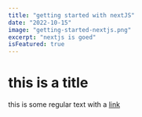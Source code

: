 ```yaml
---
title: "getting started with nextJS"
date: "2022-10-15"
image: "getting-started-nextjs.png"
excerpt: "nextjs is goed"
isFeatured: true
---
```


# this is a title

this is some regular text with a [link](https://www.google.com/)
